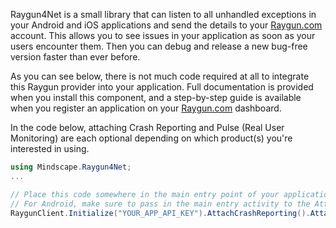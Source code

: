 Raygun4Net is a small library that can listen to all unhandled exceptions in your Android and iOS applications and send the details to your [Raygun.com](https://raygun.com/) account. This allows you to see issues in your application as soon as your users encounter them. Then you can debug and release a new bug-free version faster than ever before.

As you can see below, there is not much code required at all to integrate this Raygun provider into your application. Full documentation is provided when you install this component, and a step-by-step guide is available when you register an application on your [Raygun.com](https://raygun.com/) dashboard.

In the code below, attaching Crash Reporting and Pulse (Real User Monitoring) are each optional depending on which product(s) you're interested in using.

```csharp
using Mindscape.Raygun4Net;
...

// Place this code somewhere in the main entry point of your application.
// For Android, make sure to pass in the main entry activity to the AttachPulse method.
RaygunClient.Initialize("YOUR_APP_API_KEY").AttachCrashReporting().AttachPulse();
```
